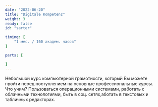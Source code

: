 ```yaml
---
date: "2022-06-20"
title: "Digitale Kompetenz"
weight: 3
ready: false
id: "sarter"

timing: [
    "1 мес. / 160 академ. часов"
]

parts: [

]
---
```


Небольшой курс компьютерной грамотности, который Вы можете пройти перед поступлением на основные профессиональные курсы. Что учим? Пользоваться операционными системами, работать с облачными технологиями, быть в соц. сетях,аботать в текстовых и табличных редакторах.
